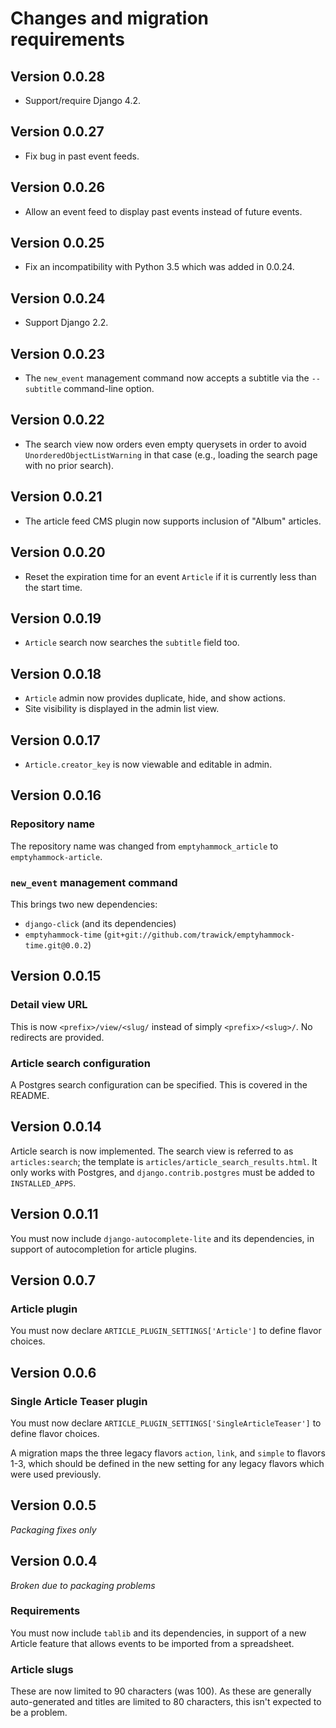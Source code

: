 # Changes and migration requirements

## Version 0.0.28

* Support/require Django 4.2.

## Version 0.0.27

* Fix bug in past event feeds.

## Version 0.0.26

* Allow an event feed to display past events instead of future events.

## Version 0.0.25

* Fix an incompatibility with Python 3.5 which was added in 0.0.24.

## Version 0.0.24

* Support Django 2.2.

## Version 0.0.23

* The `new_event` management command now accepts a subtitle via the
  `--subtitle` command-line option.

## Version 0.0.22

* The search view now orders even empty querysets in order to avoid
  `UnorderedObjectListWarning` in that case (e.g., loading the search page
  with no prior search).

## Version 0.0.21

* The article feed CMS plugin now supports inclusion of "Album" articles.

## Version 0.0.20

* Reset the expiration time for an event `Article` if it is currently less
  than the start time.

## Version 0.0.19

* `Article` search now searches the `subtitle` field too.

## Version 0.0.18

* `Article` admin now provides duplicate, hide, and show actions.
* Site visibility is displayed in the admin list view.

## Version 0.0.17

* `Article.creator_key` is now viewable and editable in admin.

## Version 0.0.16

### Repository name

The repository name was changed from `emptyhammock_article` to
`emptyhammock-article`.

### `new_event` management command

This brings two new dependencies:

* `django-click` (and its dependencies)
* `emptyhammock-time` (`git+git://github.com/trawick/emptyhammock-time.git@0.0.2`)

## Version 0.0.15

### Detail view URL

This is now `<prefix>/view/<slug/` instead of simply `<prefix>/<slug>/`.
No redirects are provided.

### Article search configuration

A Postgres search configuration can be specified.  This is covered in the
README.

## Version 0.0.14

Article search is now implemented.  The search view is referred to as
`articles:search`; the template is `articles/article_search_results.html`.
It only works with Postgres, and `django.contrib.postgres` must be added
to `INSTALLED_APPS`.

## Version 0.0.11

You must now include `django-autocomplete-lite` and its dependencies, in
support of autocompletion for article plugins.

## Version 0.0.7

### Article plugin

You must now declare `ARTICLE_PLUGIN_SETTINGS['Article']` to
define flavor choices.

## Version 0.0.6

### Single Article Teaser plugin

You must now declare `ARTICLE_PLUGIN_SETTINGS['SingleArticleTeaser']` to
define flavor choices.

A migration maps the three legacy flavors `action`, `link`, and `simple` to
flavors 1-3, which should be defined in the new setting for any legacy flavors
which were used previously.

## Version 0.0.5

*Packaging fixes only*

## Version 0.0.4

*Broken due to packaging problems*

### Requirements

You must now include `tablib` and its dependencies, in support of a new
Article feature that allows events to be imported from a spreadsheet.

### Article slugs

These are now limited to 90 characters (was 100).  As these are generally
auto-generated and titles are limited to 80 characters, this isn't expected
to be a problem.

